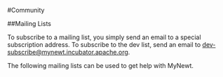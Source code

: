 #Community

##Mailing Lists

To subscribe to a mailing list, you simply send an email to a special subscription address. To subscribe to the dev list, send an email to [dev-subscribe@mynewt.incubator.apache.org](mailto:dev-subscribe@mynewt.incubator.apache.org).

The following mailing lists can be used to get help with MyNewt.
